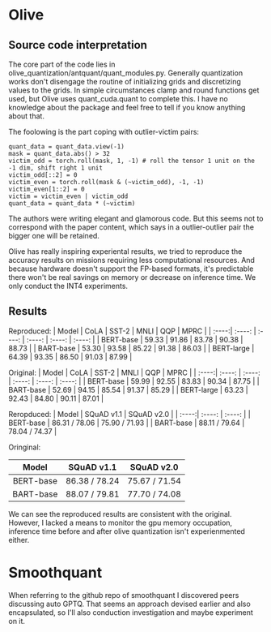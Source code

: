 # Olive
## Source code interpretation
The core part of the code lies in olive_quantization/antquant/quant_modules.py. Generally quantization works don't disengage the routine of initializing grids and discretizing values to the grids. In simple circumstances clamp and round functions get used, but Olive uses quant_cuda.quant to complete this. I have no knowledge about the package and feel free to tell if you know anything about that.

The foolowing is the part coping with outlier-victim pairs:

    quant_data = quant_data.view(-1)                
    mask = quant_data.abs() > 32
    victim_odd = torch.roll(mask, 1, -1) # roll the tensor 1 unit on the -1 dim, shift right 1 unit
    victim_odd[::2] = 0
    victim_even = torch.roll(mask & (~victim_odd), -1, -1)
    victim_even[1::2] = 0
    victim = victim_even | victim_odd
    quant_data = quant_data * (~victim)

The authors were writing elegant and glamorous code. But this seems not to correspond with the paper content, which says in a outlier-outlier pair the bigger one will be retained.

Olive has really inspiring experiental results, we tried to reproduce the accuracy results on missions requiring less computational resources. And because hardware doesn't support the FP-based formats, it's predictable there won't be real savings on memory or decrease on inference time. We only conduct the INT4 experiments.

## Results
Reproduced:
| Model | CoLA  | SST-2 | MNLI | QQP | MPRC |
| :----:| :----: | :----: | :----: | :----: | :----: |
| BERT-base | 59.33 | 91.86 | 83.78 | 90.38 | 88.73 |
| BART-base | 53.30 | 93.58 | 85.22 | 91.38 | 86.03 |
| BERT-large | 64.39 | 93.35 | 86.50 | 91.03 | 87.99 |

Original:
| Model | CoLA  | SST-2 | MNLI | QQP | MPRC |
| :----:| :----: | :----: | :----: | :----: | :----: |
| BERT-base | 59.99 | 92.55 | 83.83 | 90.34 | 87.75 |
| BART-base | 52.69 | 94.15 | 85.54 | 91.37 | 85.29 |
| BERT-large | 63.23 | 92.43 | 84.80 | 90.11 | 87.01 |

Reropduced:
| Model | SQuAD v1.1  | SQuAD v2.0 |
| :----:| :----: | :----: |
| BERT-base | 86.31 / 78.06 | 75.90 / 71.93 |
| BART-base | 88.11 / 79.64  | 78.04 / 74.37 |


Oringinal:

| Model | SQuAD v1.1  | SQuAD v2.0 |
| :----:| :----: | :----: |
| BERT-base | 86.38 / 78.24 | 75.67 / 71.54 |
| BART-base | 88.07 / 79.81  | 77.70 / 74.08 |

We can see the reproduced results are consistent with the original. However, I lacked a means to monitor the gpu memory occupation, inference time before and after olive quantization isn't experienmented either.  

# Smoothquant
When referring to the github repo of smoothquant I discovered peers discussing auto GPTQ. That seems an approach devised earlier and also encapsulated, so I'll also conduction investigation and maybe experiment on it.

